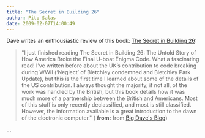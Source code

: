 ```yaml
---
title: "The Secret in Building 26"
author: Pito Salas
date: 2009-02-07T14:00:49
---
```




Dave writes an enthousiastic review of this book: [The Secret in Building
26](<http://davedupre.com/2009/02/05/the-secret-in-building-26/>):

> "I just finished reading The Secret in Building 26: The Untold Story of How
> America Broke the Final U-boat Enigma Code. What a fascinating read! I’ve
> written before about the UK’s contribution to code breaking during WWII
> (‘Neglect’ of Bletchley condemned and Bletchley Park Update), but this is
> the first time I learned about some of the details of the US contribution. I
> always thought the majority, if not all, of the work was handled by the
> British, but this book details how it was much more of a partnership between
> the British and Americans. Most of this stuff is only recently declassified,
> and most is still classified. However, the information available is a great
> introduction to the dawn of the electronic computer." ( **from:** from [Big
> Dave's Blog](<http://davedupre.com/feed/>))

…


